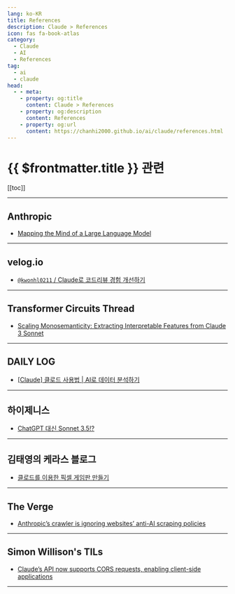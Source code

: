 ```yaml
---
lang: ko-KR
title: References
description: Claude > References
icon: fas fa-book-atlas
category: 
  - Claude
  - AI
  - References
tag: 
  - ai
  - claude
head:
  - - meta:
    - property: og:title
      content: Claude > References
    - property: og:description
      content: References
    - property: og:url
      content: https://chanhi2000.github.io/ai/claude/references.html
---
```


# {{ $frontmatter.title }} 관련

[[toc]]

---

## <FontIcon icon="iconfont icon-claude"/>Anthropic

- [Mapping the Mind of a Large Language Model](https://www.anthropic.com/research/mapping-mind-language-model)

---

## <FontIcon icon="iconfont icon-velog"/>velog.io

- [`@kwonhl0211` / Claude로 코드리뷰 경험 개선하기](https://velog.io/@kwonhl0211/Claude%EB%A1%9C-%EC%BD%94%EB%93%9C%EB%A6%AC%EB%B7%B0-%EA%B2%BD%ED%97%98-%EA%B0%9C%EC%84%A0%ED%95%98%EA%B8%B0)

---

## Transformer Circuits Thread

- [Scaling Monosemanticity: Extracting Interpretable Features from Claude 3 Sonnet](https://transformer-circuits.pub/2024/scaling-monosemanticity/)

---

## DAILY LOG

- [\[Claude\] 클로드 사용법 | AI로 데이터 분석하기](https://jiyeonseo.github.io/2024/05/31/data-analytic-with-claude/)

---

## 하이제니스

- [ChatGPT 대신 Sonnet 3.5!?](https://m.blog.naver.com/chandong83/223505807147)

---

## 김태영의 케라스 블로그

- [클로드를 이용한 픽셀 게임판 만들기](http://tykimos.github.io/2024/07/14/creating_a_pixel_game_board_with_claude/)

---

## The Verge

- [Anthropic’s crawler is ignoring websites’ anti-AI scraping policies](https://theverge.com/2024/7/25/24205943/anthropic-ai-web-crawler-claudebot-ifixit-scraping-training-data)

---

## Simon Willison's TILs

- [Claude’s API now supports CORS requests, enabling client-side applications](https://simonwillison.net/2024/Aug/23/anthropic-dangerous-direct-browser-access/)

<!-- END: simonwillison.net -->

---

<TagLinks />